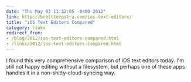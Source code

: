 ```yaml
---
date: "Thu May 03 11:32:05 -0400 2012"
link: http://brettterpstra.com/ios-text-editors/
title: "iOS Text Editors Compared"
category: links
redirect_from:
- /blog/2012/ios-text-editors-compared.html
- /links/2012/ios-text-editors-compared.html
---
```


I found this very comprehensive comparison of iOS text editors today. I'm
still not happy editing without a filesystem, but perhaps one of these apps
handles it in a non-shitty-cloud-syncing way.
